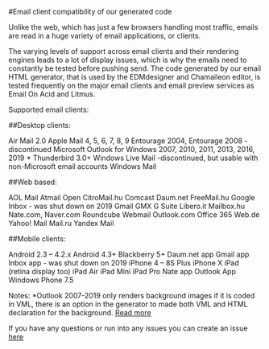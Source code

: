 #Email client compatibility of our generated code

Unlike the web, which has just a few browsers handling most traffic, emails are read in a huge variety of email applications, or clients. 

The varying levels of support across email clients and their rendering engines leads to a lot of display issues, which is why the emails need to constantly be tested before pushing send. The code generated by our email HTML generator, that is used by the EDMdesigner and Chamaileon editor, is tested frequently on the major email clients and email preview services as Email On Acid and Litmus.

Supported email clients:

##Desktop clients:

Air Mail 2.0
Apple Mail 4, 5, 6, 7, 8, 9
Entourage 2004, Entourage 2008 - discontinued
Microsoft Outlook for Windows 2007, 2010, 2011, 2013, 2016, 2019 *
Thunderbird 3.0+
Windows Live Mail -discontinued, but usable with non-Microsoft email accounts
Windows Mail

##Web based:

AOL Mail
Atmail Open
Cit<span>roMail.h</span>u
Comcast
D<span>aum.n</span>et
Fr<span>eeMail.h</span>u
Google Inbox - was shut down on 2019
Gmail
GMX
G Suite
Li<span>bero.i</span>t
Mailbox.h</span>u
N<span>ate.c</span>om, N<span>aver.c</span>om
Roundcube Webmail
O<span>utlook.c</span>om
Office 365
W<span>eb.d</span>e
Yahoo! Mail
M<span>ail.r</span>u
Yandex Mail

##Mobile clients: 

Android 2.3 – 4.2.x
Android 4.3+
Blackberry 5+
D<span>aum.n</span>et app
Gmail app 
Inbox app - was shut down on 2019
iPhone 4 – 8S Plus
iPhone X
iPad (retina display too)
iPad Air
iPad Mini
iPad Pro
Nate app
Outlook App
Windows Phone 7.5


Notes:
*Outlook 2007-2019 only renders background images if it is coded in VML, there is an option in the generator to made both VML and HTML declaration for the background. [Read more](../generator-settings/VMLbackground.md)

 If you have any questions or run into any issues you can create an issue [here](https://github.com/EDMdesigner/editor-issues) 
